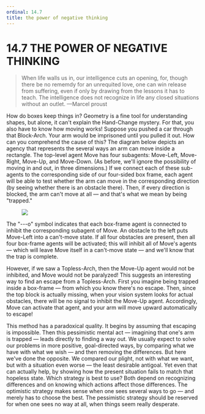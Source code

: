 ```yaml
---
ordinal: 14.7
title: the power of negative thinking
---
```


# 14.7 THE POWER OF NEGATIVE THINKING

<blockquote> When life walls us in, our intelligence cuts an opening, for, though there be no rememdy for an unrequited love, one can win release from suffering, even if only by drawing from the lessons it has to teach. The intelligence does not recognize in life any closed situations without an outlet. &mdash;Marcel proust </blockquote>
How do boxes keep things in? Geometry is a fine tool for understanding shapes, but alone, it can't explain the Hand-Change mystery. For that, you also have to know how moving works! Suppose you pushed a car through that Block-Arch. Your arm would be imprisoned until you pulled it out. How can you comprehend the cause of this? The diagram below depicts an agency that represents the several ways an arm can move inside a rectangle. The top-level agent Move has four subagents: Move-Left, Move-Right, Move-Up, and Move-Down. (As before, we'll ignore the possibility of moving in and out, in three dimensions.) If we connect each of these sub-agents to the corresponding side of our four-sided box frame, each agent will be able to test whether the arm can move in the corresponding direction (by seeing whether there is an obstacle there). Then, if every direction is blocked, the arm can't move at all &mdash; and that's what we mean by being "trapped."

<figure><img src="/images/ch14/14-14.png"></img></figure>
The "---o" symbol indicates that each box-frame agent is connected to inhibit the corresponding subagent of Move. An obstacle to the left puts Move-Left into a can't-move state. If all four obstacles are present, then all four box-frame agents will be activated; this will inhibit all of Move's agents &mdash; which will leave Move itself in a can't-move state &mdash; and we'll know that the trap is complete.

However, if we saw a Topless-Arch, then the Move-Up agent would not be inhibited, and Move would not be paralyzed! This suggests an interesting way to find an escape from a Topless-Arch. First you imagine being trapped inside a box-frame &mdash; from which you know there's no escape. Then, since the top block is actually missing, when your vision system looks for actual obstacles, there will be no signal to inhibit the Move-Up agent. Accordingly, Move can activate that agent, and your arm will move upward automatically to escape!

This method has a paradoxical quality. It begins by assuming that escaping is impossible. Then this pessimistic mental act &mdash; imagining that one's arm is trapped &mdash; leads directly to finding a way out. We usually expect to solve our problems in more positive, goal-directed ways, by comparing what we have with what we wish &mdash; and then removing the differences. But here we've done the opposite. We compared our plight, not with what we want, but with a situation even worse &mdash; the least desirable antigoal. Yet even that can actually help, by showing how the present situation fails to match that hopeless state. Which strategy is best to use? Both depend on recognizing differences and on knowing which actions affect those differences. The optimistic strategy makes sense when one sees several ways to go &mdash; and merely has to choose the best. The pessimistic strategy should be reserved for when one sees no way at all, when things seem really desperate.
